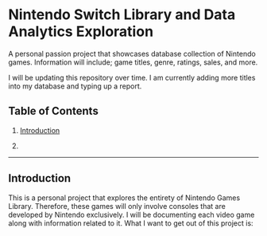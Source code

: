 # Nintendo Switch Library and Data Analytics Exploration

A personal passion project that showcases database collection of Nintendo games. Information will include; game titles, genre, ratings, sales, and more.

I will be updating this repository over time. I am currently adding more titles into my database and typing up a report.

## Table of Contents
<!--ts-->
1. [Introduction](#Introduction)

2. 



---
## Introduction
This is a personal project that explores the entirety of Nintendo Games Library. Therefore, these games will only involve consoles that are developed by Nintendo exclusively. I will be documenting each video game along with information related to it. What I want to get out of this project is:
